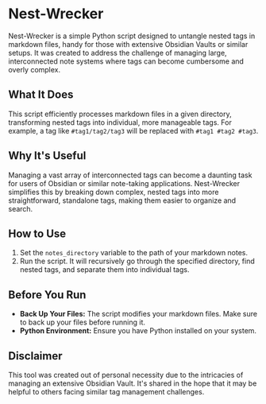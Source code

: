 # Nest-Wrecker
Nest-Wrecker is a simple Python script designed to untangle nested tags in markdown files, handy for those with extensive Obsidian Vaults or similar setups. It was created to address the challenge of managing large, interconnected note systems where tags can become cumbersome and overly complex.

## What It Does
This script efficiently processes markdown files in a given directory, transforming nested tags into individual, more manageable tags. For example, a tag like `#tag1/tag2/tag3` will be replaced with `#tag1 #tag2 #tag3`.

## Why It's Useful
Managing a vast array of interconnected tags can become a daunting task for users of Obsidian or similar note-taking applications. Nest-Wrecker simplifies this by breaking down complex, nested tags into more straightforward, standalone tags, making them easier to organize and search.

## How to Use
1. Set the `notes_directory` variable to the path of your markdown notes.
2. Run the script. It will recursively go through the specified directory, find nested tags, and separate them into individual tags.

## Before You Run
- **Back Up Your Files:** The script modifies your markdown files. Make sure to back up your files before running it.
- **Python Environment:** Ensure you have Python installed on your system.

## Disclaimer
This tool was created out of personal necessity due to the intricacies of managing an extensive Obsidian Vault. It's shared in the hope that it may be helpful to others facing similar tag management challenges.
